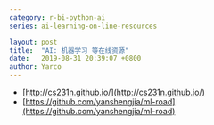 ```yaml
---
category: r-bi-python-ai
series: ai-learning-on-line-resources

layout: post 
title:  "AI: 机器学习 等在线资源"
date:   2019-08-31 20:39:07 +0800
author: Yarco
---
```


* [http://cs231n.github.io/](http://cs231n.github.io/)
* [https://github.com/yanshengjia/ml-road](https://github.com/yanshengjia/ml-road)

